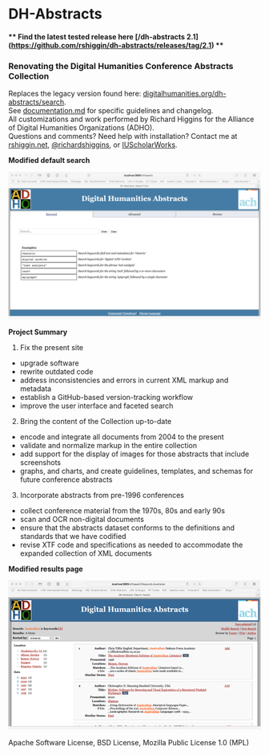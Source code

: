 # DH-Abstracts

#### ** Find the latest tested release here [/dh-abstracts 2.1] (https://github.com/rshiggin/dh-abstracts/releases/tag/2.1) **

### Renovating the Digital Humanities Conference Abstracts Collection

Replaces the legacy version found here: [digitalhumanities.org/dh-abstracts/search](http://digitalhumanities.org/dh-abstracts/search).  
See [documentation.md](documentation.md) for specific guidelines and changelog.       
All customizations and work performed by Richard Higgins for the Alliance of Digital Humanities Organizations (ADHO).     
Questions and comments? Need help with installation? Contact me at [rshiggin.net](http://www.rshiggins.net),  [@richardshiggins](https://twitter.com/richardshiggins), or [IUScholarWorks](https://scholarworks.iu.edu/people). 

__Modified default search__

![](img/screen1.jpg)

__Project Summary__

1. Fix the present site        
  * upgrade software  
  * rewrite outdated code    
  * address inconsistencies and errors in current XML markup and metadata    
  * establish a GitHub-based version-tracking workflow   
  * improve the user interface and faceted search

2. Bring the content of the Collection up-to-date   
  * encode and integrate all documents from 2004 to the present   
  * validate and normalize markup in the entire collection
  * add support for the display of images for those abstracts that include screenshots  
  * graphs, and charts, and create guidelines, templates, and schemas for future conference abstracts

3. Incorporate abstracts from pre-1996 conferences    
  * collect conference material from the 1970s, 80s and early 90s
  * scan and OCR non-digital documents   
  * ensure that the abstracts dataset conforms to the definitions and standards that we have codified    
  * revise XTF code and specifications as needed to accommodate the expanded collection of XML documents  

__Modified results page__  
  
![](img/results-rev.png)

Apache Software License, BSD License, Mozilla Public License 1.0 (MPL)
